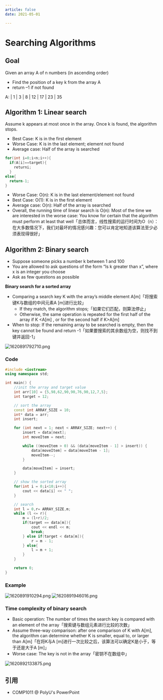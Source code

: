 ```yaml
---
article: false
date: 2021-05-01

---
```


# Searching Algorithms

## Goal

Given an array A of n numbers (in ascending order)

- Find the position of a key k from the array A
-  return –1 if not found

A: | 1  | 3 | 8 | 12 | 17 | 23 | 35

## Algorithm 1: Linear search

Assume k appears at most once in the array. Once k is found, the algorithm stops. 

- Best Case: K is in the first element
- Worse Case: K is in the last element; element not found
- Average case: Half of the array is searched

```c++
for(int i=0;i<n;i++){
  if(A[i]==target){
    returni;
  }
else{
  return-1;
}
```

- Worse Case: O(n): K is in the last element/element not found
- Best Case: O(1): K is in the first element
- Average case: O(n): Half of the array is searched
- Overall, the running time of linear search is O(n): Most of the time we are interested in the worse case: You know for certain that the algorithm must perform at least that well「总体而言，线性搜索的运行时间为O（n）：在大多数情况下，我们对最坏的情况感兴趣：您可以肯定地知道该算法至少必须表现得很好」

## Algorithm 2: Binary search

- Suppose someone picks a number k between 1 and 100
- You are allowed to ask questions of the form “Is k greater than x”, where x is an integer you choose
- Ask as few questions as possible

**Binary search for a sorted array**

- Comparing a search key K with the array’s middle element A[m]「将搜索键K与数组的中间元素A [m]进行比较」
  - If they match, the algorithm stops;「如果它们匹配，则算法停止」
  - Otherwise, the same operation is repeated for the first half of the array if K <A[m] , or for the second half if K>A[m]
- When to stop: If the remaining array to be searched is empty, then the key cannot be found and return -1「如果要搜索的其余数组为空，则找不到键并返回-1」

<img src="https://pic.hanjiaming.com.cn/2021/05/13/990cd785d8d30.png" alt="1620891792710.png" title="1620891792710.png" />

### Code

```c++
#include <iostream>
using namespace std;

int main() {
    //init the array and target value
    int arr[10] = {5,98,62,90,90,76,90,12,7,5};
    int target = 12;

    // sort the array
    const int ARRAY_SIZE = 10;
    int* data = arr;
    int insert;

    for (int next = 1; next < ARRAY_SIZE; next++) {
        insert = data[next];
        int moveItem = next;

        while ((moveItem > 0) && (data[moveItem - 1] > insert)) {
            data[moveItem] = data[moveItem - 1];
            moveItem--;
        }

        data[moveItem] = insert;
    }

    // show the sorted array
    for(int i = 0;i<10;i++){
        cout << data[i] << " ";
    }

    // search
    int l = 0,r= ARRAY_SIZE,m;
    while (l <= r){
        m = (l+r)/2;
        if(target == data[m]){
            cout << endl << m;
            break;
        } else if(target < data[m]){
            r = m - 1;
        } else{
            l = m + 1;
        }
    }

    return 0;
}
```



### Example

<img src="https://pic.hanjiaming.com.cn/2021/05/13/cd8b27066aa84.png" alt="1620891910294.png" title="1620891910294.png" />

<img src="https://pic.hanjiaming.com.cn/2021/05/13/3d9e44365568c.png" alt="1620891946016.png" title="1620891946016.png" />

### Time complexity of binary search

- Basic operation: The number of times the search key is compared with an element of the array「搜索键与数组元素进行比较的次数」
- Assume three-way comparison: after one comparison of K with A[m], the algorithm can determine whether K is smaller, equal to, or larger than A[m]「在将K与A [m]进行一次比较之后，该算法可以确定K是小于，等于还是大于A [m]」
- Worse case: The key is not in the array「密钥不在数组中」

<img src="https://pic.hanjiaming.com.cn/2021/05/13/bf5395c442ba5.png" alt="1620892133875.png" title="1620892133875.png" />

## 引用

- COMP1011 @ PolyU's PowerPoint